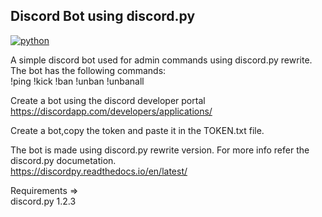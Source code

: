 ## Discord Bot using discord.py

[![python](https://img.shields.io/badge/python-3.8.6-blue.svg)](https://www.python.org/)

A simple discord bot used for admin commands using discord.py rewrite.
The bot has the following commands:  
!ping  !kick   !ban  !unban   !unbanall

Create a bot using the discord developer portal
https://discordapp.com/developers/applications/

Create a bot,copy the token and paste it in the TOKEN.txt file.

The bot is made using discord.py rewrite version. For more info refer the discord.py documetation.  
https://discordpy.readthedocs.io/en/latest/

Requirements =>  
discord.py 1.2.3

